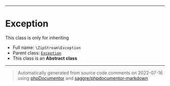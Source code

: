 ***

# Exception

This class is only for inheriting



* Full name: `\ZipStream\Exception`
* Parent class: [`Exception`](../Exception.md)
* This class is an **Abstract class**






***
> Automatically generated from source code comments on 2022-07-16 using [phpDocumentor](http://www.phpdoc.org/) and [saggre/phpdocumentor-markdown](https://github.com/Saggre/phpDocumentor-markdown)
